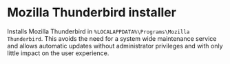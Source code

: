 # Mozilla Thunderbird installer

Installs Mozilla Thunderbird in `%LOCALAPPDATA%\Programs\Mozilla Thunderbird`. This avoids the need for a system wide maintenance service and allows automatic updates without administrator privileges and with only little impact on the user experience.

